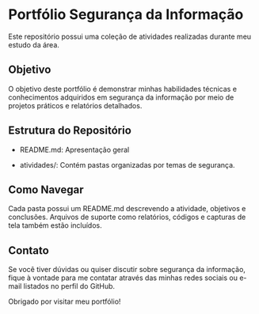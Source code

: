 # Portfólio Segurança da Informação

Este repositório possui uma coleção de atividades realizadas durante meu estudo da área.

## Objetivo

O objetivo deste portfólio é demonstrar minhas habilidades técnicas e conhecimentos adquiridos em segurança da informação por meio de projetos práticos e relatórios detalhados.

## Estrutura do Repositório

- README.md: Apresentação geral

- atividades/: Contém pastas organizadas por temas de segurança.

## Como Navegar

Cada pasta possui um README.md descrevendo a atividade, objetivos e conclusões. Arquivos de suporte como relatórios, códigos e capturas de tela também estão incluídos.

## Contato

Se você tiver dúvidas ou quiser discutir sobre segurança da informação, fique à vontade para me contatar através das minhas redes sociais ou e-mail listados no perfil do GitHub.

Obrigado por visitar meu portfólio!

